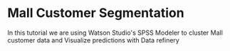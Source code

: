 # Mall Customer Segmentation

In this tutorial we are using Watson Studio's SPSS Modeler to cluster Mall customer data and Visualize predictions with Data refinery
